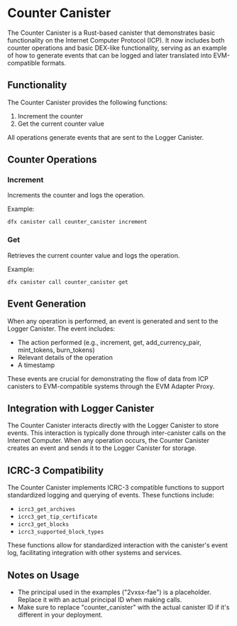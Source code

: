 # Counter Canister

The Counter Canister is a Rust-based canister that demonstrates basic functionality on the Internet Computer Protocol (ICP). It now includes both counter operations and basic DEX-like functionality, serving as an example of how to generate events that can be logged and later translated into EVM-compatible formats.

## Functionality

The Counter Canister provides the following functions:

1. Increment the counter
2. Get the current counter value

All operations generate events that are sent to the Logger Canister.

## Counter Operations

### Increment

Increments the counter and logs the operation.

Example:

```shell
dfx canister call counter_canister increment
```

### Get

Retrieves the current counter value and logs the operation.

Example:

```shell
dfx canister call counter_canister get
```

## Event Generation

When any operation is performed, an event is generated and sent to the Logger Canister. The event includes:

- The action performed (e.g., increment, get, add_currency_pair, mint_tokens, burn_tokens)
- Relevant details of the operation
- A timestamp

These events are crucial for demonstrating the flow of data from ICP canisters to EVM-compatible systems through the EVM Adapter Proxy.

## Integration with Logger Canister

The Counter Canister interacts directly with the Logger Canister to store events. This interaction is typically done through inter-canister calls on the Internet Computer. When any operation occurs, the Counter Canister creates an event and sends it to the Logger Canister for storage.

## ICRC-3 Compatibility

The Counter Canister implements ICRC-3 compatible functions to support standardized logging and querying of events. These functions include:

- `icrc3_get_archives`
- `icrc3_get_tip_certificate`
- `icrc3_get_blocks`
- `icrc3_supported_block_types`

These functions allow for standardized interaction with the canister's event log, facilitating integration with other systems and services.

## Notes on Usage

- The principal used in the examples ("2vxsx-fae") is a placeholder. Replace it with an actual principal ID when making calls.
- Make sure to replace "counter_canister" with the actual canister ID if it's different in your deployment.
